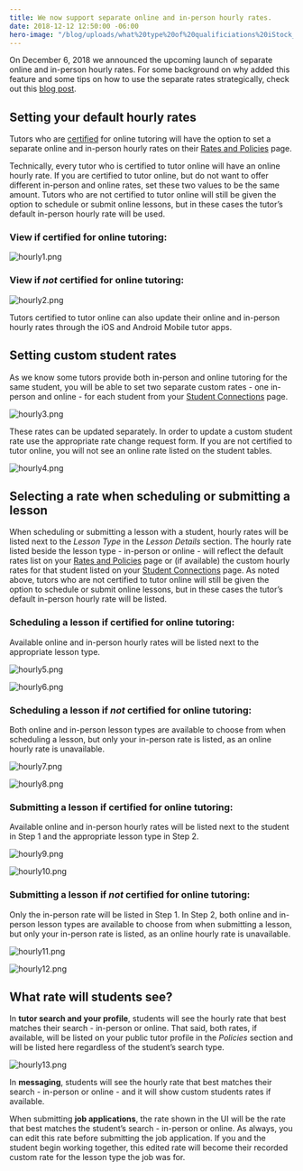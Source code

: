 ```yaml
---
title: We now support separate online and in-person hourly rates.
date: 2018-12-12 12:50:00 -06:00
hero-image: "/blog/uploads/what%20type%20of%20qualificiations%20iStock_81800873_LARGE%20(1)%20(1).jpg"
---
```


On December 6, 2018 we announced the upcoming launch of separate online and in-person hourly rates. For some background on why added this feature and some tips on how to use the separate rates strategically, check out this [blog post](https://www.wyzant.com/blog/tutor/separate-hourly-rates/).

## Setting your default hourly rates 

Tutors who are [certified](https://www.wyzant.com/online/approval) for online tutoring will have the option to set a separate online and in-person hourly rates on their [Rates and Policies](https://www.wyzant.com/tutor/rateandpolicies.aspx) page. 

Technically, every tutor who is certified to tutor online will have an online hourly rate. If you are certified to tutor online, but do not want to offer different in-person and online rates, set these two values to be the same amount. Tutors who are not certified to tutor online will still be given the option to schedule or submit online lessons, but in these cases the tutor’s default in-person hourly rate will be used. 

### View if certified for online tutoring:

![hourly1.png](/blog/uploads/hourly1.png)

### View if _not_ certified for online tutoring:

![hourly2.png](/blog/uploads/hourly2.png)

Tutors certified to tutor online can also update their online and in-person hourly rates through the iOS and Android Mobile tutor apps.

## Setting custom student rates

As we know some tutors provide both in-person and online tutoring for the same student, you will be able to set two separate custom rates - one in-person and online - for each student from your [Student Connections](https://www.wyzant.com/tutor/students/index) page.

![hourly3.png](/blog/uploads/hourly3.png)

These rates can be updated separately. In order to update a custom student rate use the appropriate rate change request form. If you are not certified to tutor online, you will not see an online rate listed on the student tables.

![hourly4.png](/blog/uploads/hourly4.png)

## Selecting a rate when scheduling or submitting a lesson

When scheduling or submitting a lesson with a student, hourly rates will be listed next to the *Lesson Type* in the *Lesson Details* section. The hourly rate listed beside the lesson type - in-person or online - will reflect the default rates list on your [Rates and Policies](https://www.wyzant.com/tutor/rateandpolicies.aspx) page or (if available) the custom hourly rates for that student listed on your [Student Connections](https://www.wyzant.com/tutor/students/index) page. As noted above, tutors who are not certified to tutor online will still be given the option to schedule or submit online lessons, but in these cases the tutor’s default in-person hourly rate will be listed.    

### Scheduling a lesson if certified for online tutoring:    

Available online and in-person hourly rates will be listed next to the appropriate lesson type.
 
![hourly5.png](/blog/uploads/hourly5.png)

![hourly6.png](/blog/uploads/hourly6.png)

### Scheduling a lesson if _not_ certified for online tutoring:

Both online and in-person lesson types are available to choose from when scheduling a lesson, but only your in-person rate is listed, as an online hourly rate is unavailable.

![hourly7.png](/blog/uploads/hourly7.png)

![hourly8.png](/blog/uploads/hourly8.png)

### Submitting a lesson if certified for online tutoring:  

Available online and in-person hourly rates will be listed next to the student in Step 1 and the appropriate lesson type in Step 2.

![hourly9.png](/blog/uploads/hourly9.png)

![hourly10.png](/blog/uploads/hourly10.png)

### Submitting a lesson if _not_ certified for online tutoring:  

Only the in-person rate will be listed in Step 1. In Step 2, both online and in-person lesson types are available to choose from when submitting a lesson, but only your in-person rate is listed, as an online hourly rate is unavailable.  

![hourly11.png](/blog/uploads/hourly11.png)

![hourly12.png](/blog/uploads/hourly12.png)

## What rate will students see?  

In **tutor search and your profile**, students will see the hourly rate that best matches their search - in-person or online. That said, both rates, if available, will be listed on your public tutor profile in the *Policies* section and will be listed here regardless of the student’s search type.  

![hourly13.png](/blog/uploads/hourly13.png)

In **messaging**, students will see the hourly rate that best matches their search - in-person or online - and it will show custom students rates if available. 

When submitting **job applications**, the rate shown in the UI will be the rate that best matches the student’s search - in-person or online. As always, you can edit this rate before submitting the job application. If you and the student begin working together, this edited rate will become their recorded custom rate for the lesson type the job was for. 